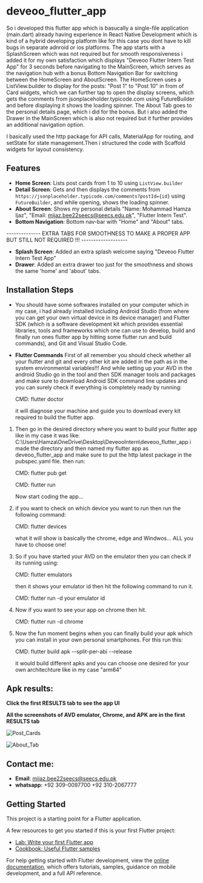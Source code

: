 # deveoo_flutter_app

So i developed this flutter app which is basucally a single-file application (main.dart) already having experience in React Native Development which is kind of a hybrid developing platform like for this case you dont have to kill bugs in separate adnroid or ios platforms.
The app starts with a SplashScreen which was not required but for smooth responsiveness i added it for my own satisfaction which displays "Deveoo Flutter Intern Test App" for 3 seconds before navigating to the MainScreen, which serves as the navigation hub with a bonus Bottom Navigation Bar for switching between the HomeScreen and AboutScreen. The HomeScreen uses a ListView.builder to display for the posts: "Post 1" to "Post 10" in from of Card widgets, which we can further tap to open the display screens, which gets the comments from jsonplaceholder.typicode.com using FutureBuilder and before displaying it shows the loading spinner. The About Tab goes to the  personal details page, which i did for the bonus. But i also added the Drawer in the MainScreen which is also not required but it further  provides an additional navigation option.

I basically  used the http package for API calls, MaterialApp for routing, and setState for state management.Then i structured the code with   Scaffold widgets for layout consistency.

## Features
- **Home Screen**: Lists post cards from 1 to 10  using `ListView.builder`
- **Detail Screen**: Gets and then displays the comments from `https://jsonplaceholder.typicode.com/comments?postId={id}` using `FutureBuilder`, and while opening, shows the loading spinner.
- **About Screen**: Shows my personal details
 "Name: Mohammad Hamza Ijaz", 
 "Email: mijaz.bee22seecs@seecs.edu.pk", 
 "Flutter Intern Test".
- **Bottom Navigation**: Bottom nav-bar with "Home" and "About" tabs.


-------------- EXTRA TABS FOR SMOOTHNESS TO MAKE A PROPER APP BUT STILL NOT REQUIRED !!! -------------------

- **Splash Screen**: Added an extra splash welcome saying "Deveoo Flutter Intern Test App"
- **Drawer**: Added an extra drawer too just for the smoothness and shows the same 'home' and 'about' tabs.

## Installation Steps
 - You should have some softwares installed on your computer which in my case, i had already installed including Android Studio (from where you can get your own virtual device in its device manager) and Flutter SDK (which is a software development kit which provides essential libraries, tools and frameworks which one can use to develop, build and finally run ones flutter app by hitting some flutter run and build commands), and Git and Visual Studio Code.

 - **Flutter Commands**
    First of all remember you should check whether all your flutter and git and every other kit are added in the path as in the system environmental variables!!!
    And while setting up your AVD in the android Studio go in the tool and then SDK manager tools and packages and make sure to download Android SDK command line updates and you can surely check if everything is completely ready by running:

      CMD: flutter doctor
   
    it will diagnose your machine and guide you to download every kit required to build the flutter app.

 1. Then go in the desired directory where you want to build your flutter app like in my case it was like:
      C:\Users\Hamza\OneDrive\Desktop\DeveooIntern\deveoo_flutter_app
    i made the directory and then named my flutter app as deveoo_flutter_app and make sure to put the http latest package in the pubspec.yaml file.
    then run:
    
      CMD: flutter pub get
    
      CMD: flutter run
    

    Now start coding the app...

 3. if you want to check on which device you want to run then run the following command:
    
      CMD: flutter devices
    
    what it will show is basically the chrome, edge and Windwos... ALL you have to choose one!

 5. So if you have started your AVD on the emulator then you can check if its running using:
    
      CMD: flutter emulators
    
    then it shows your emulator id then hit the following command to run it.
    
      CMD: flutter run -d your emulator id

 7. Now if you want to see your app on chrome then hit.
  
      CMD: flutter run -d chrome

 9. Now the fun moment begins when you can finally build your apk which you can install in your own personal smartphones. For this run this:
     
      CMD: flutter build apk --split-per-abi --release
    
    it would build different apks and you can choose one desired for your own architechture like in my case "arm64"

## Apk results:



**Click the first RESULTS tab to see the app UI**

**All the screenshots of AVD emulator, Chrome, and APK are in the first RESULTS tab**



![Post_Cards](https://github.com/user-attachments/assets/d0063125-6482-469a-8e8e-6871c53d77ff)





![About_Tab](https://github.com/user-attachments/assets/f169040f-5766-4fa9-9003-3bceb3d510c1)






   
## Contact me:
   - **Email**: mijaz.bee22seecs@seecs.edu.pk
   - **whatsapp**: +92 309-0097700
                   +92 310-2067777
   

## Getting Started

This project is a starting point for a Flutter application.

A few resources to get you started if this is your first Flutter project:

- [Lab: Write your first Flutter app](https://docs.flutter.dev/get-started/codelab)
- [Cookbook: Useful Flutter samples](https://docs.flutter.dev/cookbook)

For help getting started with Flutter development, view the
[online documentation](https://docs.flutter.dev/), which offers tutorials,
samples, guidance on mobile development, and a full API reference.


